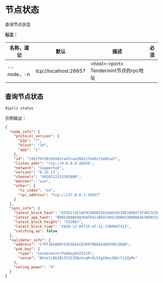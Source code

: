 # 节点状态

查询节点状态

**标志：**

| 名称，速记 | 默认                  | 描述                                    | 必须 |
| ---------- | --------------------- | --------------------------------------- | ---- |
| --node，-n | tcp://localhost:26657 | \<host>:\<port> Tendermint节点的rpc地址 |      |

## 查询节点状态

```bash
dipcli status
```

示例输出：

```json
{
  "node_info": {
    "protocol_version": {
      "p2p": "7",
      "block": "10",
      "app": "1"
    },
    "id": "1952f8fd932b503ca4fcea26b22feb0c23e05ad7",
    "listen_addr": "tcp://0.0.0.0:26656",
    "network": "dipperhub",
    "version": "0.32.13",
    "channels": "4020212223303800",
    "moniker": "sun",
    "other": {
      "tx_index": "on",
      "rpc_address": "tcp://127.0.0.1:26657"
    }
  },
  "sync_info": {
    "latest_block_hash": "E55E114C5AF9C4ADD52A16A639519E108A575F4DC325F48803251D6EB2B6390B",
    "latest_app_hash": "BD652DAB49A36AFD811BE014D515D0023B8B8A4E48D651BCC32C2CC06F2DDE1B",
    "latest_block_height": "432867",
    "latest_block_time": "2020-12-05T15:47:12.730966741Z",
    "catching_up": false
  },
  "validator_info": {
    "address": "C7FF2E688DF59E5EA2CD2697DBA2E48839813DAB",
    "pub_key": {
      "type": "tendermint/PubKeyEd25519",
      "value": "8ktelL0b2BiIh22IOBzksqRrOLhIgCWey3Q0/fiSZpM="
    },
    "voting_power": "0"
  }
}
```
